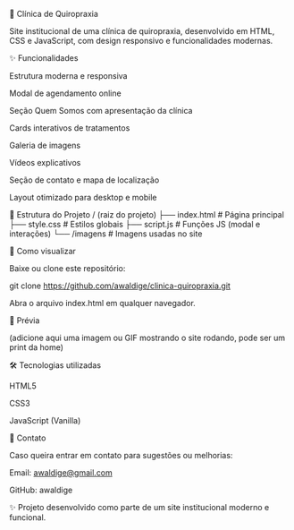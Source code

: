 🏥 Clínica de Quiropraxia

Site institucional de uma clínica de quiropraxia, desenvolvido em HTML, CSS e JavaScript, com design responsivo e funcionalidades modernas.

✨ Funcionalidades

Estrutura moderna e responsiva

Modal de agendamento online

Seção Quem Somos com apresentação da clínica

Cards interativos de tratamentos

Galeria de imagens

Vídeos explicativos

Seção de contato e mapa de localização

Layout otimizado para desktop e mobile

📂 Estrutura do Projeto
/ (raiz do projeto)
├── index.html   # Página principal
├── style.css    # Estilos globais
├── script.js    # Funções JS (modal e interações)
└── /imagens     # Imagens usadas no site

🚀 Como visualizar

Baixe ou clone este repositório:

git clone https://github.com/awaldige/clinica-quiropraxia.git


Abra o arquivo index.html em qualquer navegador.

📸 Prévia

(adicione aqui uma imagem ou GIF mostrando o site rodando, pode ser um print da home)

🛠️ Tecnologias utilizadas

HTML5

CSS3

JavaScript (Vanilla)

📧 Contato

Caso queira entrar em contato para sugestões ou melhorias:

Email: awaldige@gmail.com

GitHub: awaldige

✨ Projeto desenvolvido como parte de um site institucional moderno e funcional.
